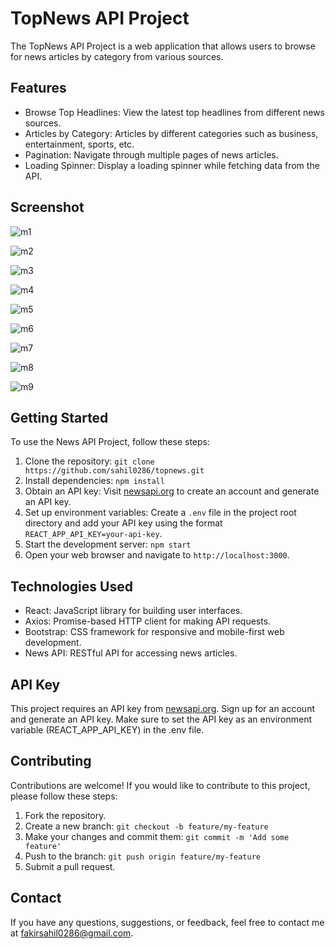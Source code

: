 # TopNews API Project

The TopNews API Project is a web application that allows users to browse for news articles by category from various sources.

## Features

- Browse Top Headlines: View the latest top headlines from different news sources.
- Articles by Category: Articles by different categories such as business, entertainment, sports, etc.
- Pagination: Navigate through multiple pages of news articles.
- Loading Spinner: Display a loading spinner while fetching data from the API.

## Screenshot

![m1](https://github.com/sahil0286/topnews/assets/119412630/a1108497-fa8e-45d8-a940-42869dfcd6e2)

![m2](https://github.com/sahil0286/topnews/assets/119412630/e5e19787-6c98-4a49-b8e8-6e0c6ec06970)

![m3](https://github.com/sahil0286/topnews/assets/119412630/960fd2d4-3ab8-4ab2-bf40-7ba9761bae77)

![m4](https://github.com/sahil0286/topnews/assets/119412630/176f7f20-b2ab-4206-b229-b0cdeadb61f2)

![m5](https://github.com/sahil0286/topnews/assets/119412630/f2d99f0e-fa50-428b-aa7d-ef6825f28a45)

![m6](https://github.com/sahil0286/topnews/assets/119412630/6b2fd408-5973-4d43-9799-ca8c45d0fe80)

![m7](https://github.com/sahil0286/topnews/assets/119412630/2147768d-be3a-4d12-9b99-f45d29ec2c1d)

![m8](https://github.com/sahil0286/topnews/assets/119412630/22fb9a6f-9082-4b9f-9f5d-981f80ae1f50)

![m9](https://github.com/sahil0286/topnews/assets/119412630/2d874855-982e-4a3d-b2ee-2668fdd801c4)

## Getting Started

To use the News API Project, follow these steps:

1. Clone the repository: `git clone https://github.com/sahil0286/topnews.git`
2. Install dependencies: `npm install`
3. Obtain an API key: Visit [newsapi.org](https://newsapi.org/) to create an account and generate an API key.
4. Set up environment variables: Create a `.env` file in the project root directory and add your API key using the format `REACT_APP_API_KEY=your-api-key`.
5. Start the development server: `npm start`
6. Open your web browser and navigate to `http://localhost:3000`.

## Technologies Used

- React: JavaScript library for building user interfaces.
- Axios: Promise-based HTTP client for making API requests.
- Bootstrap: CSS framework for responsive and mobile-first web development.
- News API: RESTful API for accessing news articles.

## API Key

This project requires an API key from [newsapi.org](https://newsapi.org/). Sign up for an account and generate an API key. Make sure to set the API key as an environment variable (REACT_APP_API_KEY) in the .env file.

## Contributing

Contributions are welcome! If you would like to contribute to this project, please follow these steps:

1. Fork the repository.
2. Create a new branch: `git checkout -b feature/my-feature`
3. Make your changes and commit them: `git commit -m 'Add some feature'`
4. Push to the branch: `git push origin feature/my-feature`
5. Submit a pull request.

## Contact

If you have any questions, suggestions, or feedback, feel free to contact me at [fakirsahil0286@gmail.com](mailto:fakirsahil0286@gmail.com).
